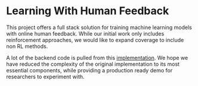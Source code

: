 # Learning With Human Feedback

This project offers a full stack solution for training machine learning models with online human feedback. While our initial work only includes reinforcement approaches, we would like to expand coverage to include non RL methods.

A lot of the backend code is pulled from this [implementation](https://github.com/nottombrown/rl-teacher). We hope we have reduced the complexity of the original implementation to its most essential components, while providing a production ready demo for researchers to experiment with.
